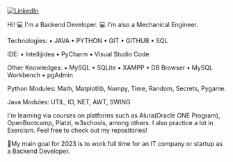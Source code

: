 [![LinkedIn](https://img.shields.io/badge/LinkedIn-0077B5?style=for-the-badge&logo=linkedin&logoColor=white)](https://www.linkedin.com/in/julian-giudice-940771a1/)

Hi! 💻 I'm a Backend Developer. 💻  I'm also a Mechanical Engineer.

Technologies: • JAVA • PYTHON • GIT • GITHUB • SQL 

IDE: • Intellijidea • PyCharm  • Visual Studio Code 

Other Knowledges: • MySQL • SQLite • XAMPP •  DB Browser • MySQL Workbench • pgAdmin

Python Modules: Math, Matplotlib, Numpy, Time, Random, Secrets, Pygame.

Java Modules: UTIL, IO, NET, AWT, SWING

I'm learning via courses on platforms such as Alura(Oracle ONE Program), OpenBootcamp, Platzi, w3schools, among others. I also practice a lot in Exercism.
Feel free to check out my repositories!

🚀My main goal for 2023 is to work full time for an IT company or startup as a Backend Developer.
